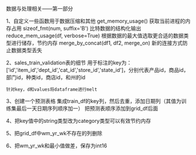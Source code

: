 数据与处理相关——第一部分

1、自定义一些函数用于数据压缩和其他
    get_memory_usage() 获取当前进程的内存占用
    sizeof_fmt(num, suffix='B') 比特数据的结构化输出
    reduce_mem_usage(df, verbose=True) 根据数据的最大值选取更合适的数据类型进行储存，节约内存
    merge_by_concat(df1, df2, merge_on) 新的连接方式防止数据类型丢失

2、sales_train_validation表的细节
    用于标注的key为：['id','item_id','dept_id','cat_id','store_id','state_id']，分别代表产品id，商品id，部门id，种类id，商店id，和州的id

    针对key，d和values将dataframe进行melt

3、创建一个预测表格
    集成train_df的key列，然后去重，添加日期列（其值为训练集最后一天日期序列顺序加一）
    把预测表顺序添加到grid_df后面

4、把key值中的string类型改为category类型可以有效节约内存

5、把grid_df中wm_yr_wk不存在的列删除

6、把wm_yr_wk和最小值做差，保存为int16

